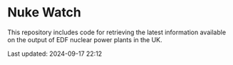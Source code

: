 # Nuke Watch

This repository includes code for retrieving the latest information available on the output of EDF nuclear power plants in the UK.

Last updated: 2024-09-17 22:12